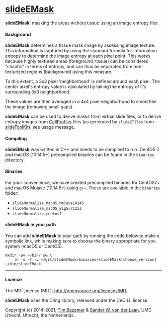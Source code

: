 [slideEMask](https://github.com/swvanderlaan/slideEMask)
============

**slideEMask**: masking the areas without tissue using an image entropy filer.

#### Background
**slideEMask** determines a tissue mask image by assessing image texture. This information is captured by using the standard formula for information entropy to determine the image entropy at each pixel point. This works because highly textured areas (foreground, tissue) can be considered "chaotic" in terms of entropy, and can thus be separated from non-texturized regions (background) using this measure.

To this extent, a 3x3 pixel 'neighborhood' is defined around each pixel. The center pixel's entropy value is calculated by taking the entropy of it's surrounding 3x3 neighborhood.

These values are then averaged in a 4x4 pixel neighborhood to smoothen the image (removing small gaps).

**slideEMask** can be used to derive masks from virtual slide files, or to derive entropy images from [CellProfiler](https://cellprofiler.org) tiles (as generated by `slide2Tiles` from [slideToolKit](https://github.com/swvanderlaan/slideToolKit)), see usage message.


#### Compiling
**slideEMask** was written in C++ and needs to be compiled to run. CentOS 7 and macOS (10.14.5+) precompiled binaries can be found in the `binaries` directory.

#### Binaries

For your convenience, we have created precompiled binaries for CentOS7+ and macOS Mojave (10.14.5+) using `g++`. These are available in the `binaries` folder:

- `slideNormalize_macOS_Mojave10145`
- `slideNormalize_macOS_BigSur1152`
- `slideNormalize_centos7`

#### slideEMask in your path
You can add **slideEMask** to your path by running the code below to make a symbolic link, while making sure to choose the binary appropriate for you system (macOS or CentOS).

```
mkdir -pv ~/bin/ && \
	ln -s -f -v ~/git/slideEMask/binaries/slideEMask[choose_version] ~/bin/slideEMask
```

-----------------------------------------------
#### Licence
The MIT License (MIT): <http://opensource.org/licenses/MIT>.

**slideEMask** uses the CImg library, released under the CeCILL license.

Copyright (c) 2014-2021, [Tim Bezemer](https://github.com/tbezemer) & [Sander W. van der Laan](https://github.com/swvanderlaan), UMC Utrecht, Utrecht, the Netherlands.

